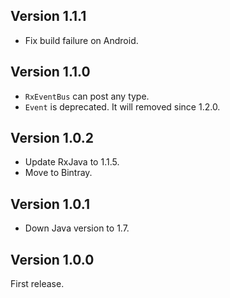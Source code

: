 Version 1.1.1
---
* Fix build failure on Android.

Version 1.1.0
---
* `RxEventBus` can post any type.
* `Event` is deprecated. It will removed since 1.2.0.

Version 1.0.2
---
* Update RxJava to 1.1.5.
* Move to Bintray.

Version 1.0.1
---
* Down Java version to 1.7.

Version 1.0.0
---
First release.
